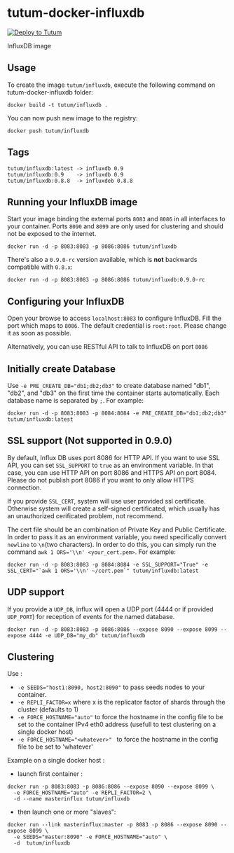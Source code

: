 tutum-docker-influxdb
=====================

[![Deploy to Tutum](https://s.tutum.co/deploy-to-tutum.svg)](https://dashboard.tutum.co/stack/deploy/)

InfluxDB image


Usage
-----

To create the image `tutum/influxdb`, execute the following command on tutum-docker-influxdb folder:

    docker build -t tutum/influxdb .

You can now push new image to the registry:

    docker push tutum/influxdb
    
Tags
----

    tutum/influxdb:latest -> influxdb 0.9
    tutum/influxdb:0.9    -> influxdb 0.9
    tutum/influxdb:0.8.8  -> influxdeb 0.8.8

Running your InfluxDB image
--------------------------

Start your image binding the external ports `8083` and `8086` in all interfaces to your container. Ports `8090` and `8099` are only used for clustering and should not be exposed to the internet.

    docker run -d -p 8083:8083 -p 8086:8086 tutum/influxdb

There's also a `0.9.0-rc` version available, which is **not** backwards compatible with `0.8.x`:

	docker run -d -p 8083:8083 -p 8086:8086 tutum/influxdb:0.9.0-rc


Configuring your InfluxDB
-------------------------
Open your browse to access `localhost:8083` to configure InfluxDB. Fill the port which maps to `8086`. The default credential is `root:root`. Please change it as soon as possible.

Alternatively, you can use RESTful API to talk to InfluxDB on port `8086`


Initially create Database
-------------------------
Use `-e PRE_CREATE_DB="db1;db2;db3"` to create database named "db1", "db2", and "db3" on the first time the container starts automatically. Each database name is separated by `;`. For example:

```docker run -d -p 8083:8083 -p 8084:8084 -e PRE_CREATE_DB="db1;db2;db3" tutum/influxdb:latest```

SSL support (Not supported in 0.9.0)
------------------------------------
By default, Influx DB uses port 8086 for HTTP API. If you want to use SSL API, you can set `SSL_SUPPORT` to `true`  as an environment variable. In that case, you can use HTTP API on port 8086 and HTTPS API on port 8084. Please do not publish port 8086 if you want to only allow HTTPS connection.

If you provide `SSL_CERT`, system will use user provided ssl certificate. Otherwise system will create a self-signed certificated, which usually has an unauthorized cerificated problem, not recommend.

The cert file should be an combination of Private Key and Public Certificate. In order to pass it as an environment variable, you need specifically convert `newline` to `\n`(two characters). In order to do this, you can simply run the command `awk 1 ORS='\\n' <your_cert.pem>`. For example:

```docker run -d -p 8083:8083 -p 8084:8084 -e SSL_SUPPORT="True" -e SSL_CERT="`awk 1 ORS='\\n' ~/cert.pem`" tutum/influxdb:latest```

UDP support
-----------
If you provide a `UDP_DB`, influx will open a UDP port (4444 or if provided `UDP_PORT`) for reception of events for the named database.

```docker run -d -p 8083:8083 -p 8086:8086 --expose 8090 --expose 8099 --expose 4444 -e UDP_DB="my_db" tutum/influxdb```

Clustering
----------
Use :

* `-e SEEDS="host1:8090, host2:8090"` to pass seeds nodes to your container.
* `-e REPLI_FACTOR=x` where x is the replicator factor of shards through the cluster (defaults to 1)
* `-e FORCE_HOSTNAME="auto"` to force the hostname in the config file to be set to the container IPv4 eth0 address (usefull to test clustering on a single docker host)
* `-e FORCE_HOSTNAME="<whatever>" ` to force the hostname in the config file to be set to 'whatever'

Example on a single docker host :

* launch first container :
```
docker run -p 8083:8083 -p 8086:8086 --expose 8090 --expose 8099 \
  -e FORCE_HOSTNAME="auto" -e REPLI_FACTOR=2 \
  -d --name masterinflux tutum/influxdb
```
* then launch one or more "slaves":
```
docker run --link masterinflux:master -p 8083 -p 8086 --expose 8090 --expose 8099 \
  -e SEEDS="master:8090" -e FORCE_HOSTNAME="auto" \
  -d  tutum/influxdb
```

